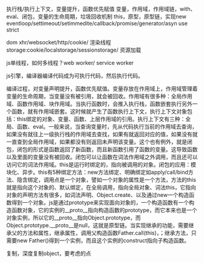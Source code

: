 执行栈/执行上下文，变量提升，函数优先赋值
变量，作用域，作用域链，with、eval、闭包，变量的生命周期，垃圾回收机制
this，原型，原型链，实现new
eventloop/settimeout/setimmedite/callback/promise/generator/asyn
use strict

dom
xhr/websocket/http/cookie/
渲染线程
storage:cookie/localstorage/sessionstorage/
资源加载

js单线程，如何多线程？web worker/ service worker

js引擎，编译器编译代码成为可执行代码，然后执行代码。

编译过程，对变量声明提升，函数优先赋值。变量存放在作用域上，作用域管理着变量的生命周期，当变量没有被引用，就会被回收。作用域有很多种：全局作用域、函数作用域、块作用域。当执行函数时，会推入执行栈，函数嵌套执行另外一个函数，就有作用域嵌套。这时候就产生了函数执行上下文，执行上下文对象包括：this绑定的对象、变量、函数、上层作用域的引用。执行上下文有三种：全局、函数、eval。一般来说，当查询变量时，先从代码执行当前的作用域去查询，如果没有就往上一级执行栈的作用域去查找，如果有就返回对应的值，如果没有就一直查到全局作用域，如果都没有则返回未声明该变量。这个也有例外，就是闭包，闭包的形式是函数返回了新函数，而且新函数引用了函数的变量。这导致函数以及里面的变量没有被回收。闭包可以让函数在词法作用域之外调用，而且还可以访问它的词法作用域。this是运行时绑定的，指向被调用的对象。闭包的应用：模块化、异步。this有5种绑定方法：new方法绑定、明确绑定如apply/call/bind方法、隐含绑定，调用点是一个对象，譬如一个对象的属性是一个方法，方法的this就是指向这个对象的、默认绑定，在全局调用，指向全局对象、词法this，它指向对象的声明方法有很多，如词法声明、Object.create、以及通过new一个构造函数得到一个对象。js是通过prototype来实现面向对象的，一个构造函数有一个构造函数对象，它的实例的__proto__指向构造函数的prototype，而它本来也是一个对象实例，所以它的__proto__指向Object.prototype，而Object.prototype.__proto__是null，这就是原型链。当实现继承的功能，需要继承父的方法和属性，继承属性，调用父构造函数Father.call(this)，；继承方法，只需要new Father()得到一个实例，而且这个实例的construct指向子构造函数。


复制，深度复制object，要考虑的点